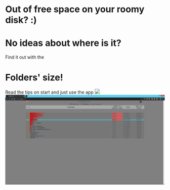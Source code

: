 # Out of free space on your roomy disk? :)
# No ideas about where is it?
Find it out with the
# Folders' size!

Read the tips on start and just use the app
![](.github/folders-size-tips.jpg.jpg)
![](.github/folders-size-example.jpg)
